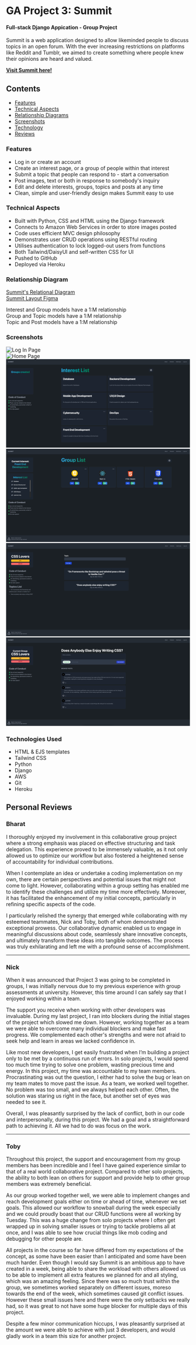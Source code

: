 # GA Project 3: Summit
#### Full-stack Django Appication - Group Project

Summit is a web application designed to allow likeminded people to discuss topics in an open forum. With the ever increasing restrictions on platforms like Reddit and Tumblr, we aimed to create something where people knew their opinions are heard and valued.

**[Visit Summit here!](https://summitworking-337be49da67f.herokuapp.com/)**

## Contents
- [Features](#features)
- [Technical Aspects](#tech-aspects)
- [Relationship Diagrams](#diagrams)
- [Screenshots](#screenshots)
- [Technology](#tech-used)
- [Reviews](#review)

<a name="features"></a>
### Features
* Log in or create an account
* Create an interest page, or a group of people within that interest
* Submit a topic that people can respond to - start a conversation
* Post images, text or both in response to somebody's inquiry
* Edit and delete interests, groups, topics and posts at any time
* Clean, simple and user-friendly design makes Summit easy to use


<a name="tech-aspects"></a>
### Technical Aspects
* Built with Python, CSS and HTML using the Django framework
* Connects to Amazon Web Services in order to store images posted
* Code uses efficient MVC design philosophy
* Demonstrates user CRUD operations using RESTful routing
* Utilises authentication to lock logged-out users from functions
* Both Tailwind/DaisyUI and self-written CSS for UI
* Pushed to GitHub
* Deployed via Heroku


<a name="diagrams"></a>
### Relationship Diagram
[Summit's Relational Diagram](https://lucid.app/lucidchart/8239c4a1-d71c-4a1d-8d63-a7bf82b44b2d/edit?viewport_loc=-239%2C-33%2C2113%2C972%2C0_0&invitationId=inv_a1e80f03-0140-49c3-bbea-017a450fe4b0)<br>
[Summit Layout Figma](https://www.figma.com/file/fPHAIua7h1JcssuY9xO8ii/Summit?type=design&node-id=0%3A1&mode=design&t=LF2e2iKVNughUG4C-1)

Interest and Group models have a 1:M relationship<br>
Group and Topic models have a 1:M relationship<br>
Topic and Post models have a 1:M relationship


<a name="screenshots"></a>
### Screenshots

![Log In Page](/readme_assets/images/Home.png) <br>
![Home Page](/readme_assets/images/about.png) <br>
![Interest Page](/readme_assets/images/interest.png) <br>
![Group View](/readme_assets/images/group.png) <br>
![Topic View](/readme_assets/images/topiclist.png) <br>
![Post View](/readme_assets/images/Topic.png)


<a name="tech-used"></a>
### Technologies Used
* HTML & EJS templates
* Tailwind CSS
* Python
* Django
* AWS
* Git
* Heroku

<a name="review"></a>
## Personal Reviews

### Bharat
I thoroughly enjoyed my involvement in this collaborative group project where a strong emphasis was placed on effective structuring and task delegation. This experience proved to be immensely valuable, as it not only allowed us to optimize our workflow but also fostered a heightened sense of accountability for individual contributions.

When I contemplate an idea or undertake a coding implementation on my own, there are certain perspectives and potential issues that might not come to light. However, collaborating within a group setting has enabled me to identify these challenges and utilize my time more effectively. Moreover, it has facilitated the enhancement of my initial concepts, particularly in refining specific aspects of the code.

I particularly relished the synergy that emerged while collaborating with my esteemed teammates, Nick and Toby, both of whom demonstrated exceptional prowess. Our collaborative dynamic enabled us to engage in meaningful discussions about code, seamlessly share innovative concepts, and ultimately transform these ideas into tangible outcomes. The process was truly exhilarating and left me with a profound sense of accomplishment.


----

### Nick
When it was announced that Project 3 was going to be completed in groups, I was initially nervous due to my previous experience with group assessments at university. However, this time around I can safely say that I enjoyed working within a team. 

The support you receive when working with other developers was invaluable. During my last project, I ran into blockers during the initial stages of the project which slowed me down. However, working together as a team we were able to overcome many individual blockers and make fast progress. We complemented each other's strengths and were not afraid to seek help and learn in areas we lacked confidence in.

Like most new developers, I get easily frustrated when I’m building a project only to be met by a continuous run of errors. In solo projects, I would spend too much time trying to solve one problem, wasting precious time and energy. In this project, my time was accountable to my team members. Procrastinating was out the question,  I either had to solve the bug  or lean on my team mates to move past the issue. As a team, we worked well together. No problem was too small, and we always helped each other. Often, the solution was staring us right in the face, but another set of eyes was needed to see it.

Overall, I was pleasantly surprised by the lack of conflict, both in our code and interpersonally, during this project. We had a goal and a straightforward path to achieving it. All we had to do was focus on the work.

-----


### Toby
Throughout this project, the support and encouragement from my group members has been incredible and I feel I have gained experience similar to that of a real world collaborative project. Compared to other solo projects, the ability to both lean on others for support and provide help to other group members was extremely beneficial.

As our group worked together well, we were able to implement changes and reach development goals either on time or ahead of time, whenever we set goals. This allowed our workflow to snowball during the week especially and we could proudly boast that our CRUD functions were all working by Tuesday. This was a huge change from solo projects where I often get wrapped up in solving smaller issues or trying to tackle problems all at once, and I was able to see how crucial things like mob coding and debugging for other people are.

All projects in the course so far have differed from my expectations of the concept, as some have been easier than I anticipated and some have been much harder. Even though I would say Summit is an ambitious app to have created in a week, being able to share the workload with others allowed us to be able to implement all extra features we planned for and all styling, which was an amazing feeling. Since there was so much trust within the group, we sometimes worked separately on different issues, moreso towards the end of the week, which sometimes caused git conflict issues. However these small issues here and there were the only setbacks we really had, so it was great to not have some huge blocker for multiple days of this project.

Despite a few minor communication hiccups, I was pleasantly surprised at the amount we were able to achieve with just 3 developers, and would gladly work in a team this size for another project.







